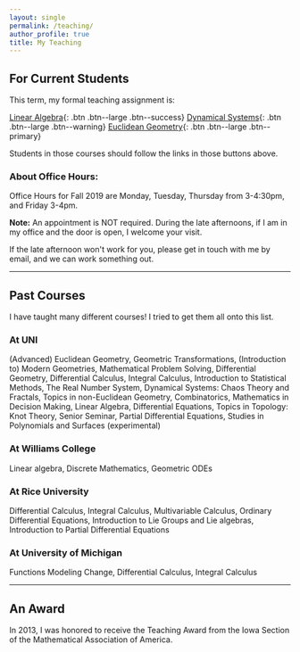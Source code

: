 ```yaml
---
layout: single
permalink: /teaching/
author_profile: true
title: My Teaching
---
```


<h2>For Current Students</h2>

This term, my formal teaching assignment is:

[Linear Algebra](https://drive.google.com/open?id=1sofC-Lk7dxFwHJh94J9-5zadkhufP_f5){: .btn .btn--large .btn--success}
[Dynamical Systems](https://drive.google.com/open?id=116tkMk_ROhJc6bcb28pQikhw5h7QrPOE){: .btn .btn--large .btn--warning}
[Euclidean Geometry](https://drive.google.com/open?id=1vpnEwqzP5eLcdqM9fOhV8pllXV0uV7zk){: .btn .btn--large .btn--primary}

Students in those courses should follow the links in those buttons above.

<h3>About Office Hours:</h3>
Office Hours for Fall 2019 are Monday, Tuesday, Thursday from
3-4:30pm, and Friday 3-4pm.

<strong>Note:</strong> An appointment is NOT required. During the late
afternoons, if I am in my office and the door is open, I welcome your visit.

If the late afternoon won't work for you, please get in touch with me by email,
and we can work something out.

---

<h2>Past Courses</h2>

I have taught many different courses! I tried to get them all onto this list.

<h3>At UNI</h3>

  (Advanced) Euclidean Geometry, Geometric Transformations, (Introduction to) Modern Geometries, Mathematical Problem Solving, Differential Geometry, Differential Calculus, Integral Calculus, Introduction to Statistical Methods, The Real Number System, Dynamical Systems: Chaos Theory and Fractals, Topics in non-Euclidean Geometry, Combinatorics, Mathematics in Decision Making, Linear Algebra, Differential Equations,
  Topics in Topology: Knot Theory, Senior Seminar, Partial Differential Equations, Studies in Polynomials and Surfaces (experimental)

<h3>At Williams College</h3>

  Linear algebra, Discrete Mathematics, Geometric ODEs

<h3>At Rice University</h3>

   Differential Calculus, Integral Calculus, Multivariable Calculus, Ordinary Differential Equations, Introduction to Lie Groups and Lie algebras, Introduction to Partial Differential Equations

<h3>At University of Michigan</h3>

  Functions Modeling Change, Differential Calculus, Integral Calculus

---
<h2>An Award</h2>

In 2013, I was honored to receive the Teaching Award from the Iowa Section of
the Mathematical Association of America.
